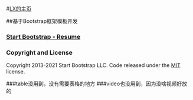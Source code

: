 #[LX的主页](dist/homepage.html)

##基于Bootstrap框架模板开发
### [Start Bootstrap - Resume](https://startbootstrap.com/theme/resume/)

### Copyright and License

Copyright 2013-2021 Start Bootstrap LLC. Code released under the [MIT](https://github.com/StartBootstrap/startbootstrap-resume/blob/master/LICENSE) license.

###table没用到，没有需要表格的地方
###video也没用到，因为没啥视频好放的
